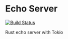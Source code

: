 # Echo Server

[![Build Status](https://travis-ci.org/NeuroWhAI/EchoServer-Tokio.svg?branch=master)](https://travis-ci.org/NeuroWhAI/EchoServer-Tokio)

Rust echo server with Tokio
